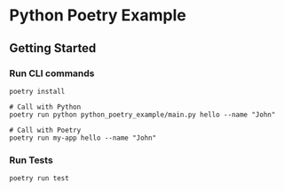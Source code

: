# Python Poetry Example

## Getting Started

### Run CLI commands

```shell
poetry install

# Call with Python
poetry run python python_poetry_example/main.py hello --name "John"

# Call with Poetry
poetry run my-app hello --name "John"
```

### Run Tests

```shell
poetry run test
```
